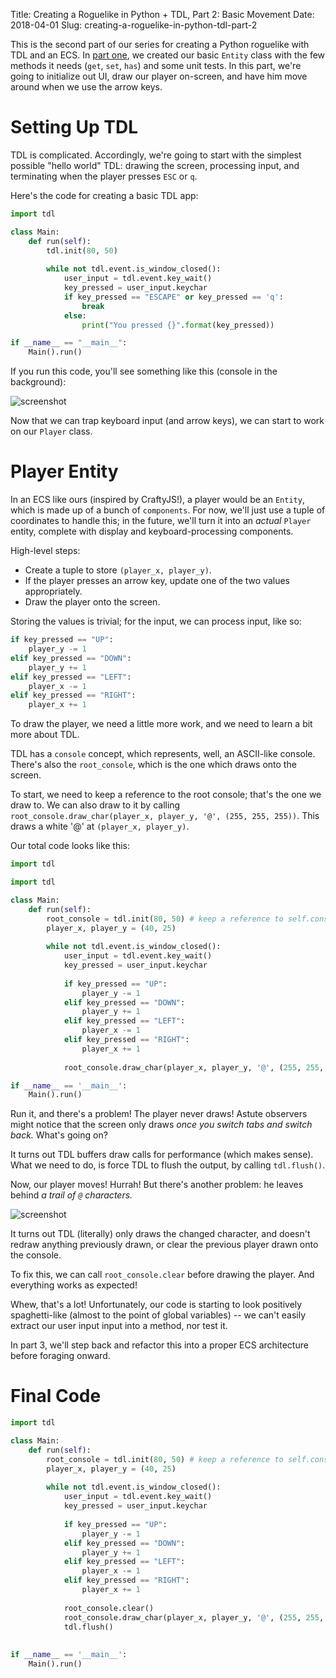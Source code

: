 Title: Creating a Roguelike in Python + TDL, Part 2: Basic Movement
Date: 2018-04-01
Slug: creating-a-roguelike-in-python-tdl-part-2

This is the second part of our series for creating a Python roguelike with TDL and an ECS. In [part one]({filename}2018-04-11-roguelike-1-ecs.md), we created our basic `Entity` class with the few methods it needs (`get`, `set`, `has`) and some unit tests. In this part, we're going to initialize out UI, draw our player on-screen, and have him move around when we use the arrow keys.

# Setting Up TDL

TDL is complicated. Accordingly, we're going to start with the simplest possible "hello world" TDL: drawing the screen, processing input, and terminating when the player presses `ESC` or `q`.

Here's the code for creating a basic TDL app:

```Python
import tdl

class Main:
    def run(self):
        tdl.init(80, 50)
        
        while not tdl.event.is_window_closed():
            user_input = tdl.event.key_wait()
            key_pressed = user_input.keychar
            if key_pressed == "ESCAPE" or key_pressed == 'q':
                break
            else:
                print("You pressed {}".format(key_pressed))

if __name__ == "__main__":
    Main().run()
```

If you run this code, you'll see something like this (console in the background):

![screenshot](https://i.imgur.com/sVbghcT.png)

Now that we can trap keyboard input (and arrow keys), we can start to work on our `Player` class.

# Player Entity

In an ECS like ours (inspired by CraftyJS!), a player would be an `Entity`, which is made up of a bunch of `components`. For now, we'll just use a tuple of coordinates to handle this; in the future, we'll turn it into an *actual* `Player` entity, complete with display and keyboard-processing components.

High-level steps:

- Create a tuple to store `(player_x, player_y)`.
- If the player presses an arrow key, update one of the two values appropriately.
- Draw the player onto the screen.

Storing the values is trivial; for the input, we can process input, like so:

```Python
if key_pressed == "UP":
    player_y -= 1
elif key_pressed == "DOWN":
    player_y += 1
elif key_pressed == "LEFT":
    player_x -= 1
elif key_pressed == "RIGHT":
    player_x += 1
```

To draw the player, we need a little more work, and we need to learn a bit more about TDL.

TDL has a `console` concept, which represents, well, an ASCII-like console. There's also the `root_console`, which is the one which draws onto the screen.

To start, we need to keep a reference to the root console; that's the one we draw to. We can also draw to it by calling `root_console.draw_char(player_x, player_y, '@', (255, 255, 255))`. This draws a white '@' at `(player_x, player_y)`.

Our total code looks like this:

```Python
import tdl

import tdl

class Main:
    def run(self):
        root_console = tdl.init(80, 50) # keep a reference to self.console
        player_x, player_y = (40, 25)
        
        while not tdl.event.is_window_closed():
            user_input = tdl.event.key_wait()
            key_pressed = user_input.keychar
            
            if key_pressed == "UP":
                player_y -= 1
            elif key_pressed == "DOWN":
                player_y += 1
            elif key_pressed == "LEFT":
                player_x -= 1
            elif key_pressed == "RIGHT":
                player_x += 1
                
            root_console.draw_char(player_x, player_y, '@', (255, 255, 255))

if __name__ == '__main__':
    Main().run()
```

Run it, and there's a problem! The player never draws! Astute observers might notice that the screen only draws *once you switch tabs and switch back.* What's going on?

It turns out TDL buffers draw calls for performance (which makes sense). What we need to do, is force TDL to flush the output, by calling `tdl.flush()`.

Now, our player moves! Hurrah! But there's another problem: he leaves behind *a trail of `@` characters.* 

![screenshot](https://i.imgur.com/1jRw1e4.png)

It turns out TDL (literally) only draws the changed character, and doesn't redraw anything previously drawn, or clear the previous player drawn onto the console.

To fix this, we can call `root_console.clear` before drawing the player. And everything works as expected!

Whew, that's a lot! Unfortunately, our code is starting to look positively spaghetti-like (almost to the point of global variables) -- we can't easily extract our user input input into a method, nor test it.

In part 3, we'll step back and refactor this into a proper ECS architecture before foraging onward.

# Final Code

```Python
import tdl

class Main:
    def run(self):
        root_console = tdl.init(80, 50) # keep a reference to self.console
        player_x, player_y = (40, 25)
        
        while not tdl.event.is_window_closed():
            user_input = tdl.event.key_wait()
            key_pressed = user_input.keychar
            
            if key_pressed == "UP":
                player_y -= 1
            elif key_pressed == "DOWN":
                player_y += 1
            elif key_pressed == "LEFT":
                player_x -= 1
            elif key_pressed == "RIGHT":
                player_x += 1
                
            root_console.clear()
            root_console.draw_char(player_x, player_y, '@', (255, 255, 255))
            tdl.flush()
    
            
if __name__ == '__main__':
    Main().run()
```
